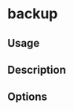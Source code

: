 <!--[metadata]>
+++
title = "backup"
description = "Docker Trusted Registry backup command reference."
keywords = ["docker, registry, reference, backup"]
[menu.main]
parent="dtr_menu_reference"
identifier="dtr_backup"
+++
<![end-metadata]-->

# backup

## Usage

## Description

## Options
